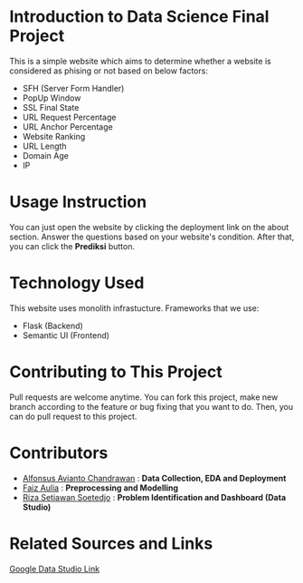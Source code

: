 # Introduction to Data Science Final Project

This is a simple website which aims to determine whether a website is considered as phising or not based on below factors:
- SFH (Server Form Handler)
- PopUp Window
- SSL Final State
- URL Request Percentage
- URL Anchor Percentage
- Website Ranking
- URL Length
- Domain Age
- IP

# Usage Instruction
You can just open the website by clicking the deployment link on the about section. Answer the questions based on your website's condition. After that, you can click the **Prediksi** button.

# Technology Used
This website uses monolith infrastucture. Frameworks that we use:
- Flask (Backend)
- Semantic UI (Frontend)

# Contributing to This Project
Pull requests are welcome anytime. You can fork this project, make new branch according to the feature or bug fixing that you want to do. Then, you can do pull request to this project.

# Contributors
- [Alfonsus Avianto Chandrawan](https://github.com/alfonsus20) : **Data Collection, EDA and Deployment**
- [Faiz Aulia](https://github.com/faizaulia) : **Preprocessing and Modelling**
- [Riza Setiawan Soetedjo](https://github.com/riz-S) : **Problem Identification and Dashboard (Data Studio)**

# Related Sources and Links
[Google Data Studio Link](https://datastudio.google.com/reporting/8ed9a6a5-37bc-4bdf-9659-ee964fa55e9b)
